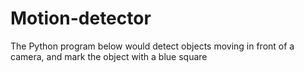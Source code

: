 # Motion-detector
The Python program below would detect objects moving in front of a camera, and mark the object with a blue square
